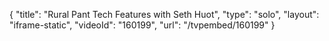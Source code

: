 {
    "title": "Rural Pant Tech Features with Seth Huot",
    "type": "solo",
    "layout": "iframe-static",
    "videoId": "160199",
    "url": "\/tvpembed\/160199"
}